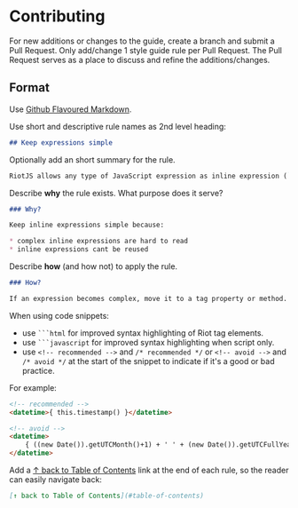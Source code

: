 # Contributing

For new additions or changes to the guide, create a branch and submit a Pull Request.
Only add/change 1 style guide rule per Pull Request.
The Pull Request serves as a place to discuss and refine the additions/changes.

## Format

Use [Github Flavoured Markdown](https://guides.github.com/features/mastering-markdown/#GitHub-flavored-markdown).

Use short and descriptive rule names as 2nd level heading:

```markdown
## Keep expressions simple
```
  
Optionally add an short summary for the rule.

```markdown
RiotJS allows any type of JavaScript expression as inline expression (`{ expression }`).
```

Describe **why** the rule exists. What purpose does it serve?

```markdown
### Why?

Keep inline expressions simple because:

* complex inline expressions are hard to read
* inline expressions cant be reused
```

Describe **how** (and how not) to apply the rule.

```markdown
### How?

If an expression becomes complex, move it to a tag property or method.
```

When using code snippets:
* use <code>```html</code> for improved syntax highlighting of Riot tag elements. 
* use <code>```javascript</code> for improved syntax highlighting when script only.
* use `<!-- recommended -->` and `/* recommended */` or `<!-- avoid -->` and `/* avoid */` at the start of the snippet to indicate if it's a good or bad practice.

For example:

```html
<!-- recommended -->
<datetime>{ this.timestamp() }</datetime>

<!-- avoid -->
<datetime>
    { ((new Date()).getUTCMonth()+1) + ' ' + (new Date()).getUTCFullYear() }
</datetime>
```

Add a [↑ back to Table of Contents](README.md#table-of-contents) link at the end of each rule, so the reader can easily navigate back:

```markdown
[↑ back to Table of Contents](#table-of-contents)
```
